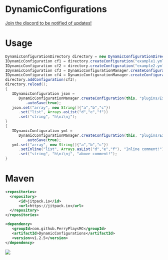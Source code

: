 # DynamicConfigurations

[Join the discord to be notified of updates!](https://discord.gg/QuG8R6c3ry)


# Usage
```java
DynamicConfigurationDirectory directory = new DynamicConfigurationDirectory(this, new File("plugins/Example", "thisisatest"));
IDynamicConfiguration cf1 = directory.createConfiguration("example1.yml");
IDynamicConfiguration cf2 = directory.createConfiguration("example2.yml");
IDynamicConfiguration cf3 = DynamicConfigurationManager.createConfiguration(this, "plugins/Example/thisisatest", "example3.yml");
IDynamicConfiguration cf4 = DynamicConfigurationManager.createConfiguration(this, new File("plugins/Example/thisisatest"), "example4.yml");
directory.addConfiguration(cf3);
directory.reload();
{
   IDynamicConfiguration json =
      DynamicConfigurationManager.createConfiguration(this, "plugins/Example/example.json")
         .autoSave(true);
   json.set("array", new String[]{"a","b","c"})
      .set("list", Arrays.asList("d","e","f"))
      .set("string", "h\ni\nj");
}
{
   IDynamicConfiguration yml =
      DynamicConfigurationManager.createConfiguration(this, "plugins/Example/example.yml")
         .autoSave(true);
   yml.set("array", new String[]{"a","b","c"})
      .setInline("list", Arrays.asList("d","e","f"), "Inline comment!")
      .set("string", "h\ni\nj", "above comment!");
}
```

# Maven
```xml
<repositories>
  <repository>
      <id>jitpack.io</id>
      <url>https://jitpack.io</url>
  </repository>
</repositories>

<dependency>
   <groupId>com.github.PerryPlaysMC</groupId>
   <artifactId>DynamicConfigurations</artifactId>
   <version>v1.2.5</version>
</dependency>
```
[![](https://jitpack.io/v/PerryPlaysMC/DynamicConfigurations.svg)](https://jitpack.io/#PerryPlaysMC/DynamicConfigurations)

